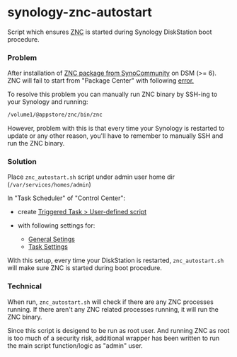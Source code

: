 # synology-znc-autostart
Script which ensures [ZNC](http://wiki.znc.in/ZNC) is started during Synology DiskStation boot procedure.

### Problem

After installation of [ZNC package from SynoCommunity](https://synocommunity.com/package/znc) on DSM (>= 6). ZNC will fail to start from "Package Center" with following [error.](http://hodzic.org/img/znc/znc%20package%20center%20start%20fail.png)

To resolve this problem you can manually run ZNC binary by SSH-ing to your Synology and running:

```bash
/volume1/@appstore/znc/bin/znc
```
However, problem with this is that every time your Synology is restarted to update or any other reason, you'll have to remember to manually SSH and run the ZNC binary. 

### Solution

Place ```znc_autostart.sh``` script under admin user home dir (```/var/services/homes/admin```)

In "Task Scheduler" of "Control Center":

* create [Triggered Task > User-defined script](http://hodzic.org/img/znc/create%20triggered%20task.png)

* with following settings for:
	* [General Setings](http://hodzic.org/img/znc/general%20settings.png)
	* [Task Settings](http://hodzic.org/img/znc/task%20settings.png)

With this setup, every time your DiskStation is restarted, ```znc_autostart.sh``` will make sure ZNC is started during boot procedure.

### Technical

When run, ```znc_autostart.sh``` will check if there are any ZNC processes running. If there aren't any ZNC related processes running, it will run the ZNC binary. 

Since this script is desigend to be run as root user. And running ZNC as root is too much of a security risk, additional wrapper has been written to run the main script function/logic as "admin" user.  
